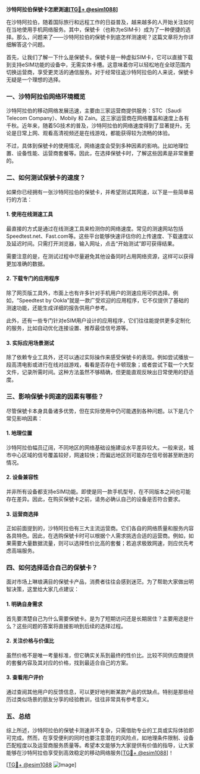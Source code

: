 **沙特阿拉伯保號卡怎麽測速[[TG💪+ @esim1088](https://t.me/s/esim1088)]**

在沙特阿拉伯，随着国际旅行和远程工作的日益普及，越来越多的人开始关注如何在当地使用手机网络服务。其中，保號卡（也称为eSIM卡）成为了一种便捷的选择。那么，问题来了——沙特阿拉伯的保號卡到底怎样测速呢？这篇文章将为你详细解答这个问题。

首先，让我们了解一下什么是保號卡。保號卡是一种虚拟SIM卡，它可以直接下载到支持eSIM功能的设备中，无需实体卡槽。这意味着你可以轻松地在全球范围内切换运营商，享受更灵活的通信服务。对于经常往返沙特阿拉伯的人来说，保號卡无疑是一个理想的选择。

### 一、沙特阿拉伯网络环境概览

沙特阿拉伯的移动网络发展迅速，主要由三家运营商提供服务：STC（Saudi Telecom Company）、Mobily 和 Zain。这三家运营商在网络覆盖和速度上各有千秋。近年来，随着5G技术的普及，沙特阿拉伯的网络速度得到了显著提升。无论是日常上网、观看高清视频还是在线游戏，都能获得较为流畅的体验。

不过，具体到保號卡的使用情况，网络速度会受到多种因素的影响。比如地理位置、设备性能、运营商套餐等。因此，在选择保號卡时，了解这些因素是非常重要的。

### 二、如何测试保號卡的速度？

如果你已经拥有一张沙特阿拉伯的保號卡，并希望测试其网速，以下是一些简单易行的方法：

#### 1. 使用在线测速工具

最直接的方式是通过在线测速工具来检测你的网络速度。常见的测速网站包括Speedtest.net、Fast.com等。这些平台能够快速评估你的上传速度、下载速度以及延迟时间。只需打开浏览器，输入网址，点击“开始测试”即可获得结果。

需要注意的是，在测试过程中尽量避免其他设备同时占用网络资源，这样可以获得更加准确的数据。

#### 2. 下载专门的应用程序

除了网页版工具外，市面上也有许多针对手机用户的测速应用可供选择。例如，“Speedtest by Ookla”就是一款广受欢迎的应用程序，它不仅提供了基础的测速功能，还能生成详细的报告供用户参考。

此外，还有一些专门针对eSIM用户设计的应用程序，它们往往能提供更多定制化的服务，比如自动优化连接设置、推荐最佳信号源等。

#### 3. 实际应用场景测试

除了依赖专业工具外，还可以通过实际操作来感受保號卡的表现。例如尝试播放一段高清电影或进行在线对战游戏，看看是否存在卡顿现象；或者尝试下载一个大型文件，记录所需时间。这种方法虽然不够精确，但更能直观反映出日常使用的舒适度。

### 三、影响保號卡网速的因素有哪些？

尽管保號卡本身具备诸多优势，但在实际使用中仍可能遇到各种问题。以下是几个常见影响因素：

#### 1. 地理位置

沙特阿拉伯幅员辽阔，不同地区的网络基础设施建设水平差异较大。一般来说，城市中心区域的信号覆盖较好，网速较快；而偏远地区则可能存在信号弱甚至断连的情况。

#### 2. 设备兼容性

并非所有设备都支持eSIM功能。即使是同一款手机型号，在不同版本之间也可能存在差异。因此，在购买保號卡之前，请务必确认自己的设备是否符合要求。

#### 3. 运营商选择

正如前面提到的，沙特阿拉伯有三大主流运营商。它们各自的网络质量和服务内容各具特色。因此，在选购保號卡时可以根据个人需求挑选合适的运营商。例如，如果需要大量数据流量，则可以选择性价比高的套餐；若追求极致网速，则应优先考虑高端服务。

### 四、如何选择适合自己的保號卡？

面对市场上琳琅满目的保號卡产品，消费者往往会感到迷茫。为了帮助大家做出明智决策，这里给大家几点建议：

#### 1. 明确自身需求

首先要清楚自己为什么需要保號卡。是为了短期访问还是长期居住？主要用途是什么？这些问题的答案将直接影响到后续的选择过程。

#### 2. 关注价格与价值比

虽然价格不是唯一考量标准，但它确实关系到最终的性价比。比较不同供应商提供的套餐内容及其对应的价格，找到最适合自己的方案。

#### 3. 查看用户评价

通过查阅其他用户的反馈信息，可以更好地判断某款产品的优缺点。特别是那些经历过类似场景的朋友分享的经验教训，往往非常具有参考意义。

### 五、总结

综上所述，沙特阿拉伯的保號卡测速并不复杂，只需借助专业的工具或实际体验即可完成。然而，在享受便利的同时也要注意潜在的风险点，如地理条件限制、设备匹配程度以及运营商服务质量等。希望本文能够为大家提供有价值的指导，让大家能够在沙特阿拉伯享受到高效稳定的移动网络服务[[TG💪+ @esim1088](https://t.me/s/esim1088)]！

[[TG💪+ @esim1088](https://t.me/s/esim1088) ![Image](https://i.postimg.cc/4NQfJmqS/Snipaste-2025-05-13-00-14-12.png)]